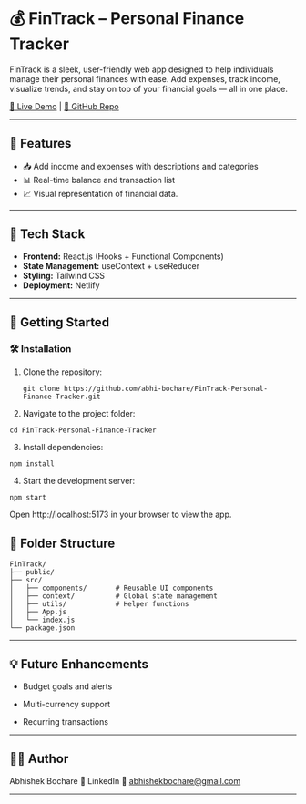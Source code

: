# 💰 FinTrack – Personal Finance Tracker

FinTrack is a sleek, user-friendly web app designed to help individuals manage their personal finances with ease. Add expenses, track income, visualize trends, and stay on top of your financial goals — all in one place.

[🚀 Live Demo](https://fintrack-personal-finance-tracker.netlify.app/) | [📂 GitHub Repo](https://github.com/abhi-bochare/FinTrack-Personal-Finance-Tracker)

---

## 🧩 Features

- 📥 Add income and expenses with descriptions and categories
- 📊 Real-time balance and transaction list
- 📈 Visual representation of financial data.

---

## 🔧 Tech Stack

- **Frontend:** React.js (Hooks + Functional Components)
- **State Management:** useContext + useReducer
- **Styling:** Tailwind CSS
- **Deployment:** Netlify

---

## 🚀 Getting Started

### 🛠️ Installation

1. Clone the repository:
   ```
   git clone https://github.com/abhi-bochare/FinTrack-Personal-Finance-Tracker.git
   ```
2. Navigate to the project folder:

```
cd FinTrack-Personal-Finance-Tracker
```
3. Install dependencies:

```
npm install
```
4. Start the development server:

```
npm start
```
Open http://localhost:5173 in your browser to view the app.

## 📁 Folder Structure
```
FinTrack/
├── public/
├── src/
│   ├── components/       # Reusable UI components
│   ├── context/          # Global state management
│   ├── utils/            # Helper functions
│   ├── App.js
│   └── index.js
└── package.json
```

---
## 💡 Future Enhancements

- Budget goals and alerts

- Multi-currency support

- Recurring transactions

---
## 🧑‍💻 Author
Abhishek Bochare
🔗 LinkedIn
📧 abhishekbochare@gmail.com

---
